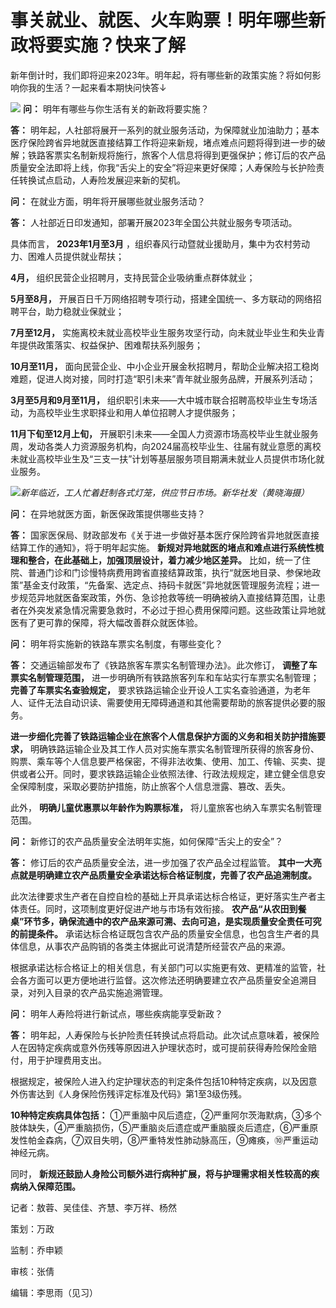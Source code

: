 # 事关就业、就医、火车购票！明年哪些新政将要实施？快来了解

新年倒计时，我们即将迎来2023年。明年起，将有哪些新的政策实施？将如何影响你我的生活？一起来看本期快问快答↓

![](https://inews.gtimg.com/newsapp_bt/0/15577378165/1000)
**问：** 明年有哪些与你生活有关的新政将要实施？

**答：**
明年起，人社部将展开一系列的就业服务活动，为保障就业加油助力；基本医疗保险跨省异地就医直接结算工作将迎来新规，堵点难点问题将得到进一步的破解；铁路客票实名制新规将施行，旅客个人信息将得到更强保护；修订后的农产品质量安全法即将上线，你我“舌尖上的安全”将迎来更好保障；人寿保险与长护险责任转换试点启动，人寿险发展迎来新的契机。

**问：** 在就业方面，明年将开展哪些就业服务活动？

**答：** 人社部近日印发通知，部署开展2023年全国公共就业服务专项活动。

具体而言， **2023年1月至3月** ，组织春风行动暨就业援助月，集中为农村劳动力、困难人员提供就业帮扶；

**4月，** 组织民营企业招聘月，支持民营企业吸纳重点群体就业；

**5月至8月，** 开展百日千万网络招聘专项行动，搭建全国统一、多方联动的网络招聘平台，助力稳就业保就业；

**7月至12月，** 实施离校未就业高校毕业生服务攻坚行动，向未就业毕业生和失业青年提供政策落实、权益保护、困难帮扶系列服务；

**10月至11月，** 面向民营企业、中小企业开展金秋招聘月，帮助企业解决招工稳岗难题，促进人岗对接，同时打造“职引未来”青年就业服务品牌，开展系列活动；

**3月至5月和9月至11月，** 组织职引未来——大中城市联合招聘高校毕业生专场活动，为高校毕业生求职择业和用人单位招聘人才提供服务；

**11月下旬至12月上旬，**
开展职引未来——全国人力资源市场高校毕业生就业服务周，发动各类人力资源服务机构，向2024届高校毕业生、往届有就业意愿的离校未就业高校毕业生及“三支一扶”计划等基层服务项目期满未就业人员提供市场化就业服务。

![](https://inews.gtimg.com/newsapp_bt/0/15577346495/1000)_新年临近，工人忙着赶制各式灯笼，供应节日市场。新华社发（黄晓海摄）_

**问：** 在异地就医方面，新医保政策提供哪些支持？

**答：** 国家医保局、财政部发布《关于进一步做好基本医疗保险跨省异地就医直接结算工作的通知》，将于明年起实施。
**新规对异地就医的堵点和难点进行系统性梳理和整合，在此基础上，加强顶层设计，着力减少地区差异。**
比如，统一了住院、普通门诊和门诊慢特病费用跨省直接结算政策，执行“就医地目录、参保地政策”基金支付政策，“先备案、选定点、持码卡就医”异地就医管理服务流程；进一步规范异地就医备案政策，外伤、急诊抢救等统一明确被纳入直接结算范围，让患者在外突发紧急情况需要急救时，不必过于担心费用保障问题。这些政策让异地就医有了更可靠的保障，将大幅改善群众就医体验。

**问：** 明年将实施新的铁路车票实名制度，有哪些变化？

**答：** 交通运输部发布了《铁路旅客车票实名制管理办法》。此次修订， **调整了车票实名制管理范围，**
进一步明确所有铁路旅客列车和车站实行车票实名制管理； **完善了车票实名查验规定，**
要求铁路运输企业开设人工实名查验通道，为老年人、证件无法自动识读、需要使用无障碍通道和其他需要帮助的旅客提供必要的服务。

**进一步细化完善了铁路运输企业在旅客个人信息保护方面的义务和相关防护措施要求，**
明确铁路运输企业及其工作人员对实施车票实名制管理所获得的旅客身份、购票、乘车等个人信息要严格保密，不得非法收集、使用、加工、传输、买卖、提供或者公开。同时，要求铁路运输企业依照法律、行政法规规定，建立健全信息安全保障制度，采取必要防护措施，防止旅客个人信息泄露、篡改、丢失。

此外， **明确儿童优惠票以年龄作为购票标准，** 将儿童旅客也纳入车票实名制管理范围。

**问：** 新修订的农产品质量安全法明年实施，如何保障“舌尖上的安全”？

**答：** 修订后的农产品质量安全法，进一步加强了农产品全过程监管。
**其中一大亮点就是明确建立农产品质量安全承诺达标合格证制度，完善了农产品追溯制度。**

此次法律要求生产者在自控自检的基础上开具承诺达标合格证，更好落实生产者主体责任。同时，这项制度更好促进产地与市场有效衔接。
**农产品“从农田到餐桌”环节多，确保流通中的农产品来源可溯、去向可追，是实现质量安全责任可究的前提条件。**
承诺达标合格证既包含农产品的质量安全信息，也包含生产者的具体信息，从事农产品购销的各类主体据此可说清楚所经营农产品的来源。

根据承诺达标合格证上的相关信息，有关部门可以实施更有效、更精准的监管，社会各方面可以更方便地进行监督。这次修法还明确要建立农产品质量安全追溯目录，对列入目录的农产品实施追溯管理。

**问：** 明年人寿险将进行新试点，哪些疾病能享受新政？

**答：**
明年起，人寿保险与长护险责任转换试点将启动。此次试点意味着，被保险人在因特定疾病或意外伤残等原因进入护理状态时，或可提前获得寿险保险金赔付，用于护理费用支出。

根据规定，被保险人进入约定护理状态的判定条件包括10种特定疾病，以及因意外伤害达到《人身保险伤残评定标准及代码》第1至3级伤残。

**10种特定疾病具体包括：**
①严重脑中风后遗症，②严重阿尔茨海默病，③多个肢体缺失，④严重脑损伤，⑤严重脑炎后遗症或严重脑膜炎后遗症，⑥严重原发性帕金森病，⑦双目失明，⑧严重特发性肺动脉高压，⑨瘫痪，⑩严重运动神经元病。

同时， **新规还鼓励人身险公司额外进行病种扩展，将与护理需求相关性较高的疾病纳入保障范围。**

记者：敖蓉、吴佳佳、齐慧、李万祥、杨然

策划：万政

监制：乔申颖

审核：张倩

编辑：李思雨（见习）

